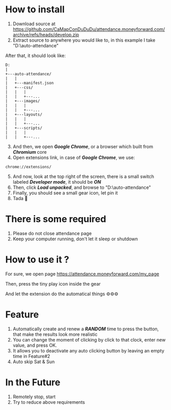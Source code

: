 
# How to install

1. Download source at https://github.com/CaMapConDuDuDu/attendance.moneyforward.com/archive/refs/heads/develop.zip
2. Extract source to anywhere you would like to, in this example I take "D:\auto-attendance\"

After that, it should look like:

```
D:
|
+---auto-attendance/
|   |
|   +---manifest.json
|   +---css/
|   |   |
|   |   +---...
|   +---images/
|   |   |
|   |   +---...
|   +---layouts/
|   |   |
|   |   +---...
|   +---scripts/
|   |   |
|   |   +---...
```

3. And then, we open ***Google Chrome***, or a browser which built from ***Chromium*** core
4. Open extensions link, in case of ***Google Chrome***, we use:
```
chrome://extensions/
```
5. And now, look at the top right of the screen, there is a small switch labeled ***Developer mode***, it should be ***ON***
6. Then, click ***Load unpacked***, and browse to "D:\auto-attendance\"
7. Finally, you should see a small gear icon, let pin it
8. Tada 🎉 

# There is some required
1. Please do not close attendance page
2. Keep your computer running, don't let it sleep or shutdown

# How to use it ?

For sure, we open page https://attendance.moneyforward.com/my_page

Then, press the tiny play icon inside the gear

And let the extension do the automatical things ⚙️⚙️⚙️ 

# Feature
1. Automatically create and renew a ***RANDOM*** time to press the button, that make the results look more realistic
2. You can change the moment of clicking by click to that clock, enter new value, and press OK.
3. It allows you to deactivate any auto clicking button by leaving an empty time in Feature#2
4. Auto skip Sat & Sun


# In the Future
1. Remotely stop, start
2. Try to reduce above requirements